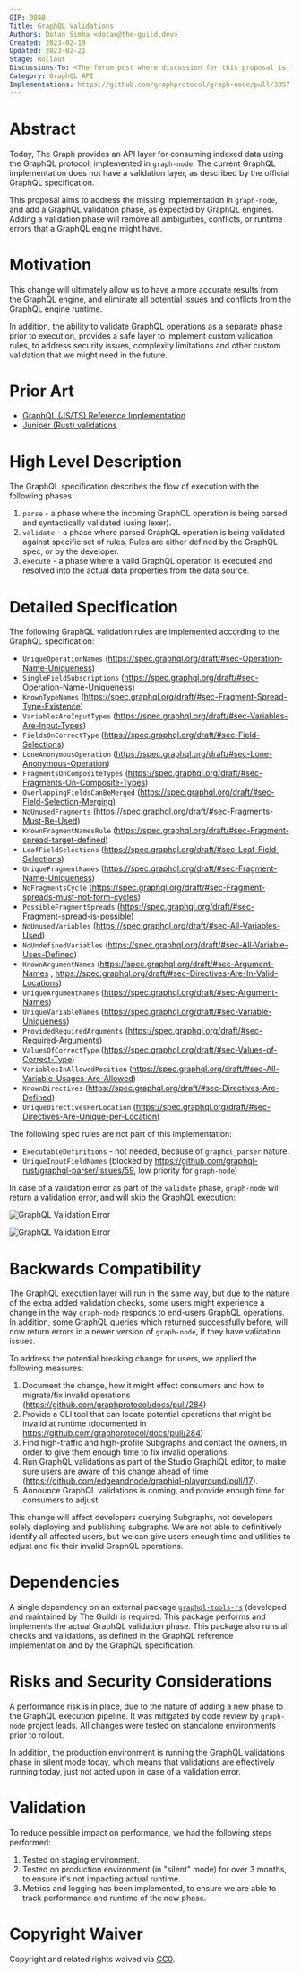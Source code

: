 ```yaml
---
GIP: 0048
Title: GraphQL Validations
Authors: Dotan Simha <dotan@the-guild.dev>
Created: 2023-02-19
Updated: 2023-02-21
Stage: Rollout
Discussions-To: <The forum post where discussion for this proposal is taking place.>
Category: GraphQL API
Implementations: https://github.com/graphprotocol/graph-node/pull/3057
---
```


# Abstract

Today, The Graph provides an API layer for consuming indexed data using the GraphQL protocol, implemented in `graph-node`.
The current GraphQL implementation does not have a validation layer, as described by the official GraphQL specification.

This proposal aims to address the missing implementation in `graph-node`, and add a GraphQL validation phase, as expected by GraphQL engines. Adding a validation phase will remove all ambiguities, conflicts, or runtime errors that a GraphQL engine might have.

# Motivation

This change will ultimately allow us to have a more accurate results from the GraphQL engine, and eliminate all potential issues and conflicts from the GraphQL engine runtime.

In addition, the ability to validate GraphQL operations as a separate phase prior to execution, provides a safe layer to implement custom validation rules, to address security issues, complexity limitations and other custom validation that we might need in the future.

# Prior Art

- [GraphQL (JS/TS) Reference Implementation](https://github.com/graphql/graphql-js/tree/main/src/validation/rules)
- [Juniper (Rust) validations](https://github.com/graphql-rust/juniper/tree/master/juniper/src/validation/rules)

# High Level Description

The GraphQL specification describes the flow of execution with the following phases:

1. `parse` - a phase where the incoming GraphQL operation is being parsed and syntactically validated (using lexer).
2. `validate` - a phase where parsed GraphQL operation is being validated against specific set of rules. Rules are either defined by the GraphQL spec, or by the developer.
3. `execute` - a phase where a valid GraphQL operation is executed and resolved into the actual data properties from the data source.

# Detailed Specification

The following GraphQL validation rules are implemented according to the GraphQL specification:

- `UniqueOperationNames` (https://spec.graphql.org/draft/#sec-Operation-Name-Uniqueness)
- `SingleFieldSubscriptions` (https://spec.graphql.org/draft/#sec-Operation-Name-Uniqueness)
- `KnownTypeNames` (https://spec.graphql.org/draft/#sec-Fragment-Spread-Type-Existence)
- `VariablesAreInputTypes` (https://spec.graphql.org/draft/#sec-Variables-Are-Input-Types)
- `FieldsOnCorrectType` (https://spec.graphql.org/draft/#sec-Field-Selections)
- `LoneAnonymousOperation` (https://spec.graphql.org/draft/#sec-Lone-Anonymous-Operation)
- `FragmentsOnCompositeTypes` (https://spec.graphql.org/draft/#sec-Fragments-On-Composite-Types)
- `OverlappingFieldsCanBeMerged` (https://spec.graphql.org/draft/#sec-Field-Selection-Merging)
- `NoUnusedFragments` (https://spec.graphql.org/draft/#sec-Fragments-Must-Be-Used)
- `KnownFragmentNamesRule` (https://spec.graphql.org/draft/#sec-Fragment-spread-target-defined)
- `LeafFieldSelections` (https://spec.graphql.org/draft/#sec-Leaf-Field-Selections)
- `UniqueFragmentNames` (https://spec.graphql.org/draft/#sec-Fragment-Name-Uniqueness)
- `NoFragmentsCycle` (https://spec.graphql.org/draft/#sec-Fragment-spreads-must-not-form-cycles)
- `PossibleFragmentSpreads` (https://spec.graphql.org/draft/#sec-Fragment-spread-is-possible)
- `NoUnusedVariables` (https://spec.graphql.org/draft/#sec-All-Variables-Used)
- `NoUndefinedVariables` (https://spec.graphql.org/draft/#sec-All-Variable-Uses-Defined)
- `KnownArgumentNames` (https://spec.graphql.org/draft/#sec-Argument-Names , https://spec.graphql.org/draft/#sec-Directives-Are-In-Valid-Locations)
- `UniqueArgumentNames` (https://spec.graphql.org/draft/#sec-Argument-Names)
- `UniqueVariableNames` (https://spec.graphql.org/draft/#sec-Variable-Uniqueness)
- `ProvidedRequiredArguments` (https://spec.graphql.org/draft/#sec-Required-Arguments)
- `ValuesOfCorrectType` (https://spec.graphql.org/draft/#sec-Values-of-Correct-Type)
- `VariablesInAllowedPosition` (https://spec.graphql.org/draft/#sec-All-Variable-Usages-Are-Allowed)
- `KnownDirectives` (https://spec.graphql.org/draft/#sec-Directives-Are-Defined)
- `UniqueDirectivesPerLocation` (https://spec.graphql.org/draft/#sec-Directives-Are-Unique-per-Location)

The following spec rules are not part of this implementation:

- `ExecutableDefinitions` - not needed, because of `graphql_parser` nature.
- `UniqueInputFieldNames` (blocked by https://github.com/graphql-rust/graphql-parser/issues/59, low priority for `graph-node`)

In case of a validation error as part of the `validate` phase, `graph-node` will return a validation error, and will skip the GraphQL execution:

![GraphQL Validation Error](../assets/gip-0048/graphql-validations-1.png)

![GraphQL Validation Error](../assets/gip-0048/graphql-validations-2.png)

# Backwards Compatibility

The GraphQL execution layer will run in the same way, but due to the nature of the extra added validation checks, some users might experience a change in the way `graph-node` responds to end-users GraphQL operations.
In addition, some GraphQL queries which returned successfully before, will now return errors in a newer version of `graph-node`, if they have validation issues.

To address the potential breaking change for users, we applied the following measures:

1. Document the change, how it might effect consumers and how to migrate/fix invalid operations (https://github.com/graphprotocol/docs/pull/284)
2. Provide a CLI tool that can locate potential operations that might be invalid at runtime (documented in https://github.com/graphprotocol/docs/pull/284)
3. Find high-traffic and high-profile Subgraphs and contact the owners, in order to give them enough time to fix invalid operations.
4. Run GraphQL validations as part of the Studio GraphiQL editor, to make sure users are aware of this change ahead of time (https://github.com/edgeandnode/graphiql-playground/pull/17).
5. Announce GraphQL validations is coming, and provide enough time for consumers to adjust.

This change will affect developers querying Subgraphs, not developers solely deploying and publishing subgraphs. We are not able to definitively identify all affected users, but we can give users enough time and utilities to adjust and fix their invalid GraphQL operations.

# Dependencies

A single dependency on an external package [`graphql-tools-rs`](https://github.com/dotansimha/graphql-tools-rs) (developed and maintained by The Guild) is required. This package performs and implements the actual GraphQL validation phase. This package also runs all checks and validations, as defined in the GraphQL reference implementation and by the GraphQL specification.

# Risks and Security Considerations

A performance risk is in place, due to the nature of adding a new phase to the GraphQL execution pipeline. It was mitigated by code review by `graph-node` project leads. All changes were tested on standalone environments prior to rollout.

In addition, the production environment is running the GraphQL validations phase in silent mode today, which means that validations are effectively running today, just not acted upon in case of a validation error.

# Validation

To reduce possible impact on performance, we had the following steps performed:

1. Tested on staging environment.
2. Tested on production environment (in "silent" mode) for over 3 months, to ensure it's not impacting actual runtime.
3. Metrics and logging has been implemented, to ensure we are able to track performance and runtime of the new phase.

# Copyright Waiver

Copyright and related rights waived via [CC0](https://creativecommons.org/publicdomain/zero/1.0/).
